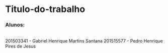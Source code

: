 # Titulo-do-trabalho

<h3>Alunos:</h3> 
<br />
201503341 - Gabriel Henrique Martins Santana
201515577 - Pedro Henrique Pires de Jesus